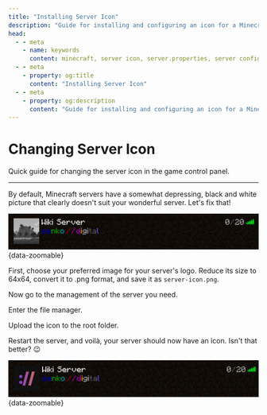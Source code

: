 ```yaml
---
title: "Installing Server Icon"
description: "Guide for installing and configuring an icon for a Minecraft server. Creating an attractive display in the server list."
head:
  - - meta
    - name: keywords
      content: minecraft, server icon, server.properties, server configuration
  - - meta
    - property: og:title 
      content: "Installing Server Icon"
  - - meta
    - property: og:description
      content: "Guide for installing and configuring an icon for a Minecraft server. Creating an attractive display in the server list."
---
```


<script setup>
import MinecraftLogo from '/components/MinecraftLogo.vue';
</script>

# <MinecraftLogo>Changing Server Icon</MinecraftLogo>

Quick guide for changing the server icon in the game control panel.

***

By default, Minecraft servers have a somewhat depressing, black and white picture that clearly doesn't suit your wonderful server. Let's fix that!

![old server icon](/images/games/minecraft/server-icon/old.png){data-zoomable}

First, choose your preferred image for your server's logo. Reduce its size to 64x64, convert it to .png format, and save it as `server-icon.png`.

Now go to the management of the server you need.

Enter the file manager.

Upload the icon to the root folder.

Restart the server, and voilà, your server should now have an icon. Isn't that better? :wink:

![new server icon](/images/games/minecraft/server-icon/new.png){data-zoomable}
